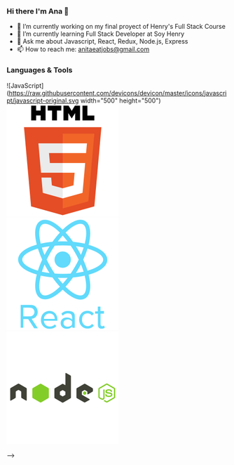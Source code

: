 ### Hi there I'm Ana 👋
- 🔭 I’m currently working on my final proyect of Henry's Full Stack Course
- 🌱 I’m currently learning Full Stack Developer at Soy Henry
- 💬 Ask me about Javascript, React, Redux, Node.js, Express
- 📫 How to reach me: anitaeatjobs@gmail.com 

### Languages & Tools 
![JavaScript](https://raw.githubusercontent.com/devicons/devicon/master/icons/javascript/javascript-original.svg width="500" height="500") ![HTML5](https://raw.githubusercontent.com/devicons/devicon/master/icons/html5/html5-original-wordmark.svg) ![react](https://raw.githubusercontent.com/devicons/devicon/master/icons/react/react-original-wordmark.svg) ![node](https://raw.githubusercontent.com/devicons/devicon/master/icons/nodejs/nodejs-original-wordmark.svg)













-->
